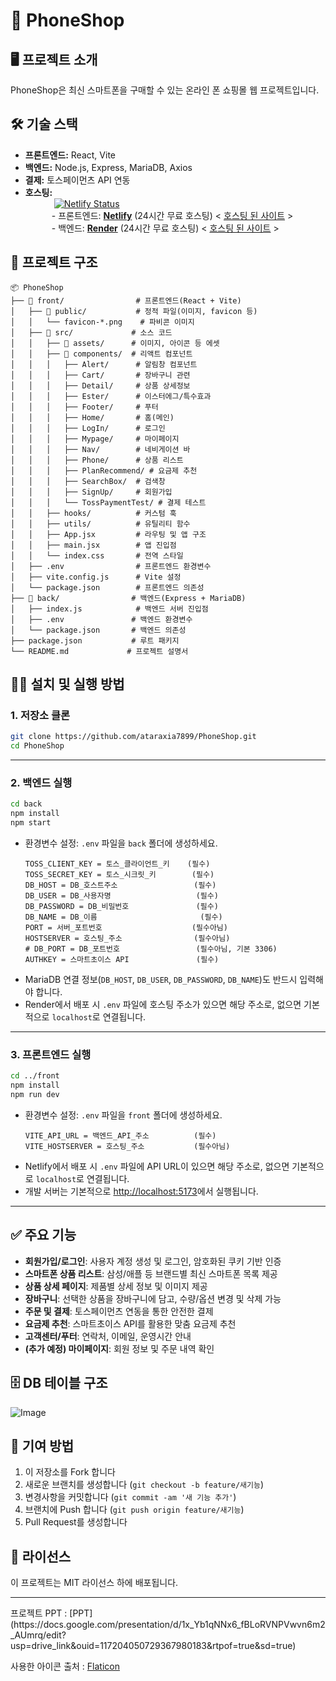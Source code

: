 # 📱 PhoneShop

## 🖥️ 프로젝트 소개

PhoneShop은 최신 스마트폰을 구매할 수 있는 온라인 폰 쇼핑몰 웹 프로젝트입니다.

## 🛠️ 기술 스택

- **프론트엔드:** React, Vite
- **백엔드:** Node.js, Express, MariaDB, Axios
- **결제:** 토스페이먼츠 API 연동
- **호스팅:**
  <br>     [![Netlify Status](https://api.netlify.com/api/v1/badges/ba8dbc9d-ed12-49e1-9697-64653c51a803/deploy-status)](https://app.netlify.com/projects/phoneshop123/deploys)
  <br>
     - 프론트엔드: [**Netlify**](https://www.netlify.com) (24시간 무료 호스팅) < [호스팅 된 사이트](https://phoneshop123.netlify.app/) >
  <br>
     - 백엔드: [**Render**](https://render.com) (24시간 무료 호스팅) < [호스팅 된 사이트](https://phoneshop-bsh6.onrender.com) >

## 📂 프로젝트 구조

```
📦 PhoneShop
├── 📁 front/                # 프론트엔드(React + Vite)
│   ├── 📁 public/           # 정적 파일(이미지, favicon 등)
│   │   └── favicon-*.png    # 파비콘 이미지
│   ├── 📁 src/             # 소스 코드
│   │   ├── 📁 assets/      # 이미지, 아이콘 등 에셋
│   │   ├── 📁 components/  # 리액트 컴포넌트
│   │   │   ├── Alert/      # 알림창 컴포넌트
│   │   │   ├── Cart/       # 장바구니 관련
│   │   │   ├── Detail/     # 상품 상세정보
│   │   │   ├── Ester/      # 이스터에그/특수효과
│   │   │   ├── Footer/     # 푸터
│   │   │   ├── Home/       # 홈(메인)
│   │   │   ├── LogIn/      # 로그인
│   │   │   ├── Mypage/     # 마이페이지
│   │   │   ├── Nav/        # 네비게이션 바
│   │   │   ├── Phone/      # 상품 리스트
│   │   │   ├── PlanRecommend/ # 요금제 추천
│   │   │   ├── SearchBox/  # 검색창
│   │   │   ├── SignUp/     # 회원가입
│   │   │   └── TossPaymentTest/ # 결제 테스트
│   │   ├── hooks/          # 커스텀 훅
│   │   ├── utils/          # 유틸리티 함수
│   │   ├── App.jsx         # 라우팅 및 앱 구조
│   │   ├── main.jsx        # 앱 진입점
│   │   └── index.css       # 전역 스타일
│   ├── .env                # 프론트엔드 환경변수
│   ├── vite.config.js      # Vite 설정
│   └── package.json        # 프론트엔드 의존성
├── 📁 back/                # 백엔드(Express + MariaDB)
│   ├── index.js            # 백엔드 서버 진입점
│   ├── .env               # 백엔드 환경변수
│   └── package.json       # 백엔드 의존성
├── package.json           # 루트 패키지
└── README.md             # 프로젝트 설명서
```

## 🏃‍♂️ 설치 및 실행 방법

### 1. 저장소 클론

```bash
git clone https://github.com/ataraxia7899/PhoneShop.git
cd PhoneShop
```

---

### 2. 백엔드 실행

```bash
cd back
npm install
npm start
```

- 환경변수 설정: `.env` 파일을 `back` 폴더에 생성하세요.
  ```
  TOSS_CLIENT_KEY = 토스_클라이언트_키    (필수)
  TOSS_SECRET_KEY = 토스_시크릿_키        (필수)
  DB_HOST = DB_호스트주소                 (필수)
  DB_USER = DB_사용자명                   (필수)
  DB_PASSWORD = DB_비밀번호               (필수)
  DB_NAME = DB_이름                       (필수)
  PORT = 서버_포트번호                    (필수아님)
  HOSTSERVER = 호스팅_주소                (필수아님)
  # DB_PORT = DB_포트번호                 (필수아님, 기본 3306)
  AUTHKEY = 스마트초이스 API               (필수)
  ```
- MariaDB 연결 정보(`DB_HOST`, `DB_USER`, `DB_PASSWORD`, `DB_NAME`)도 반드시 입력해야 합니다.
- Render에서 배포 시 `.env` 파일에 호스팅 주소가 있으면 해당 주소로, 없으면 기본적으로 `localhost`로 연결됩니다.

---

### 3. 프론트엔드 실행

```bash
cd ../front
npm install
npm run dev
```

- 환경변수 설정: `.env` 파일을 `front` 폴더에 생성하세요.
  ```
  VITE_API_URL = 백엔드_API_주소          (필수)
  VITE_HOSTSERVER = 호스팅_주소           (필수아님)
  ```
- Netlify에서 배포 시 `.env` 파일에 API URL이 있으면 해당 주소로, 없으면 기본적으로 `localhost`로 연결됩니다.
- 개발 서버는 기본적으로 [http://localhost:5173](http://localhost:5173)에서 실행됩니다.

---

## ✅ 주요 기능

- **회원가입/로그인**: 사용자 계정 생성 및 로그인, 암호화된 쿠키 기반 인증
- **스마트폰 상품 리스트**: 삼성/애플 등 브랜드별 최신 스마트폰 목록 제공
- **상품 상세 페이지**: 제품별 상세 정보 및 이미지 제공
- **장바구니**: 선택한 상품을 장바구니에 담고, 수량/옵션 변경 및 삭제 가능
- **주문 및 결제**: 토스페이먼츠 연동을 통한 안전한 결제
- **요금제 추천**: 스마트초이스 API를 활용한 맞춤 요금제 추천
- **고객센터/푸터**: 연락처, 이메일, 운영시간 안내
- **(추가 예정) 마이페이지**: 회원 정보 및 주문 내역 확인

## 🗄️ DB 테이블 구조

![Image](https://github.com/user-attachments/assets/9d7ecae8-730d-4640-8935-5d1f36bfa2a7)

## 🤝 기여 방법

1. 이 저장소를 Fork 합니다
2. 새로운 브랜치를 생성합니다 (`git checkout -b feature/새기능`)
3. 변경사항을 커밋합니다 (`git commit -am '새 기능 추가'`)
4. 브랜치에 Push 합니다 (`git push origin feature/새기능`)
5. Pull Request를 생성합니다

## 📝 라이선스

이 프로젝트는 MIT 라이선스 하에 배포됩니다.

<hr>
프로젝트 PPT : [PPT](https://docs.google.com/presentation/d/1x_Yb1qNNx6_fBLoRVNPVwvn6m2_AUmrq/edit?usp=drive_link&ouid=117204050729367980183&rtpof=true&sd=true)

사용한 아이콘 출처 : [Flaticon](https://www.flaticon.com/)
